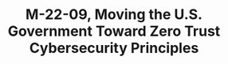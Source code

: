 ---
title: "M-22-09, Moving the U.S. Government Toward Zero Trust Cybersecurity Principles"
description: "Requires agencies to achieve specific zero trust security goals by the end of Fiscal Year (FY) 2024."
url-link: "https://www.whitehouse.gov/wp-content/uploads/2022/01/M-22-09.pdf"
type: "PDF"
gov-only: "false"
is-external: "true"
publication-date: "January 01, 2022"
reading-time: "60"
resource-type: "Guidance"
filter: "p-filter"
audience: "security-compliance"
branded-offerings: "acquisition-policy-it-category"
---